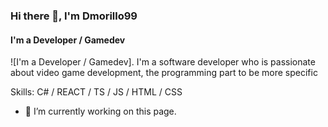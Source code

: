 ### Hi there 👋, I'm Dmorillo99
#### I'm a Developer / Gamedev
![I'm a Developer / Gamedev].
I'm a software developer who is passionate about video game development, the programming part to be more specific

Skills: C# / REACT / TS / JS / HTML / CSS

- 🔭 I’m currently working on this page. 





